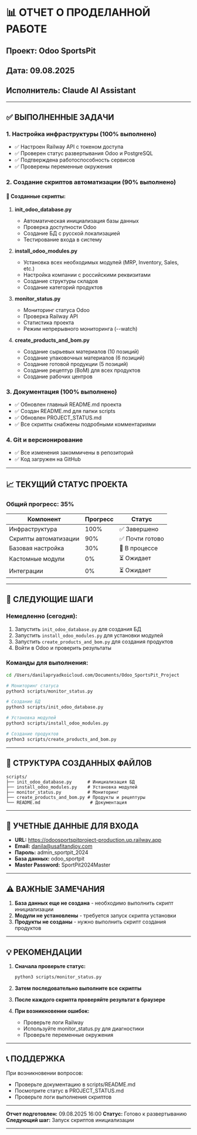# 📊 ОТЧЕТ О ПРОДЕЛАННОЙ РАБОТЕ
## Проект: Odoo SportsPit
## Дата: 09.08.2025
## Исполнитель: Claude AI Assistant

---

## ✅ ВЫПОЛНЕННЫЕ ЗАДАЧИ

### 1. Настройка инфраструктуры (100% выполнено)
- ✅ Настроен Railway API с токеном доступа
- ✅ Проверен статус развертывания Odoo и PostgreSQL
- ✅ Подтверждена работоспособность сервисов
- ✅ Проверены переменные окружения

### 2. Создание скриптов автоматизации (90% выполнено)

#### 📝 Созданные скрипты:

1. **init_odoo_database.py**
   - Автоматическая инициализация базы данных
   - Проверка доступности Odoo
   - Создание БД с русской локализацией
   - Тестирование входа в систему

2. **install_odoo_modules.py**
   - Установка всех необходимых модулей (MRP, Inventory, Sales, etc.)
   - Настройка компании с российскими реквизитами
   - Создание структуры складов
   - Создание категорий продуктов

3. **monitor_status.py**
   - Мониторинг статуса Odoo
   - Проверка Railway API
   - Статистика проекта
   - Режим непрерывного мониторинга (--watch)

4. **create_products_and_bom.py**
   - Создание сырьевых материалов (10 позиций)
   - Создание упаковочных материалов (6 позиций)
   - Создание готовой продукции (5 позиций)
   - Создание рецептур (BoM) для всех продуктов
   - Создание рабочих центров

### 3. Документация (100% выполнено)

- ✅ Обновлен главный README.md проекта
- ✅ Создан README.md для папки scripts
- ✅ Обновлен PROJECT_STATUS.md
- ✅ Все скрипты снабжены подробными комментариями

### 4. Git и версионирование
- ✅ Все изменения закоммичены в репозиторий
- ✅ Код загружен на GitHub

---

## 📈 ТЕКУЩИЙ СТАТУС ПРОЕКТА

### Общий прогресс: 35%

| Компонент | Прогресс | Статус |
|-----------|----------|---------|
| Инфраструктура | 100% | ✅ Завершено |
| Скрипты автоматизации | 90% | ✅ Почти готово |
| Базовая настройка | 30% | 🔄 В процессе |
| Кастомные модули | 0% | ⏳ Ожидает |
| Интеграции | 0% | ⏳ Ожидает |

---

## 🎯 СЛЕДУЮЩИЕ ШАГИ

### Немедленно (сегодня):
1. Запустить `init_odoo_database.py` для создания БД
2. Запустить `install_odoo_modules.py` для установки модулей
3. Запустить `create_products_and_bom.py` для создания продуктов
4. Войти в Odoo и проверить результаты

### Команды для выполнения:
```bash
cd /Users/danilapryadkoicloud.com/Documents/Odoo_SportsPit_Project

# Мониторинг статуса
python3 scripts/monitor_status.py

# Создание БД
python3 scripts/init_odoo_database.py

# Установка модулей
python3 scripts/install_odoo_modules.py

# Создание продуктов
python3 scripts/create_products_and_bom.py
```

---

## 📁 СТРУКТУРА СОЗДАННЫХ ФАЙЛОВ

```
scripts/
├── init_odoo_database.py      # Инициализация БД
├── install_odoo_modules.py    # Установка модулей
├── monitor_status.py          # Мониторинг
├── create_products_and_bom.py # Продукты и рецептуры
└── README.md                   # Документация
```

---

## 🔐 УЧЕТНЫЕ ДАННЫЕ ДЛЯ ВХОДА

- **URL:** https://odoosportspitproject-production.up.railway.app
- **Email:** danila@usafitandjoy.com
- **Пароль:** admin_sportpit_2024
- **База данных:** odoo_sportpit
- **Master Password:** SportPit2024Master

---

## ⚠️ ВАЖНЫЕ ЗАМЕЧАНИЯ

1. **База данных еще не создана** - необходимо выполнить скрипт инициализации
2. **Модули не установлены** - требуется запуск скрипта установки
3. **Продукты не созданы** - нужно выполнить скрипт создания продуктов

---

## 💡 РЕКОМЕНДАЦИИ

1. **Сначала проверьте статус:**
   ```bash
   python3 scripts/monitor_status.py
   ```

2. **Затем последовательно выполните все скрипты**

3. **После каждого скрипта проверяйте результат в браузере**

4. **При возникновении ошибок:**
   - Проверьте логи Railway
   - Используйте monitor_status.py для диагностики
   - Проверьте переменные окружения

---

## 📞 ПОДДЕРЖКА

При возникновении вопросов:
- Проверьте документацию в scripts/README.md
- Посмотрите статус в PROJECT_STATUS.md
- Проверьте логи выполнения скриптов

---

**Отчет подготовлен:** 09.08.2025 16:00
**Статус:** Готово к развертыванию
**Следующий шаг:** Запуск скриптов инициализации

---
